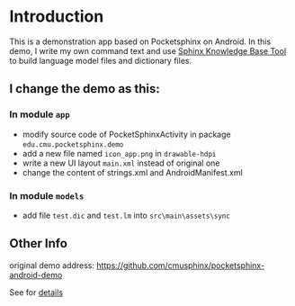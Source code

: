 # Introduction

This is a demonstration app based on Pocketsphinx on Android. In this demo, I write my own command text and
use [Sphinx Knowledge Base Tool](http://www.speech.cs.cmu.edu/tools/lmtool.html) to build language model files and
dictionary files.

## I change the demo as this:

### In module `app`

- modify source code of PocketSphinxActivity in package `edu.cmu.pocketsphinx.demo`
- add a new file named `icon_app.png` in `drawable-hdpi`
- write a new UI layout `main.xml` instead of original one
- change the content of strings.xml and AndroidManifest.xml

### In module `models`

- add file `test.dic` and `test.lm` into `src\main\assets\sync`

## Other Info

original demo address: https://github.com/cmusphinx/pocketsphinx-android-demo

See for [details](http://cmusphinx.sourceforge.net/wiki/tutorialandroid)
